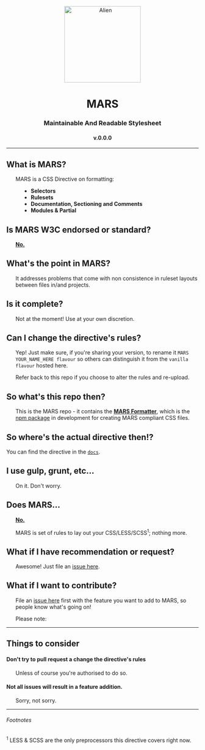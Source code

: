 <p align="center"><img align="center" height="200" src="https://upload.wikimedia.org/wikipedia/commons/c/cf/Alien01.svg" alt="Alien" /></p>
<h1 align="center">MARS</h1>
<h3 align="center">Maintainable And Readable Stylesheet</h3>
<h4 align="center">v.0.0.0</h4>

---

## What is MARS?

<p style="padding-left: 24px;">MARS is a CSS Directive on formatting:
	<ul style="padding-left: 64px;">
		<li style="font-weight: bold">Selectors</li>
		<li style="font-weight: bold">Rulesets</li>
		<li style="font-weight: bold">Documentation, Sectioning and Comments</li>
		<li style="font-weight: bold">Modules & Partial</li>
	</ul>
</p>

## Is MARS W3C endorsed or standard?

<p style="padding-left: 24px;"><u><strong>No.</strong></u></p>

## What's the point in MARS?

<p style="padding-left: 24px;">It addresses problems that come with non consistence in ruleset layouts between files in/and projects.</p>

## Is it complete?

<p style="padding-left: 24px;">Not at the moment! Use at your own discretion.</p>

## Can I change the directive's rules?

<p style="padding-left: 24px;">Yep! Just make sure, if you're sharing your version, to rename it <code>MARS YOUR_NAME_HERE flavour</code> so others can distinguish it from the <code>vanilla flavour</code> hosted here.</p>

<p style="padding-left: 24px;">Refer back to this repo if you choose to alter the rules and re-upload.</p>

## So what's this repo then?

<p style="padding-left: 24px;">This is the MARS repo - it contains the <u><strong><a href="https://github.com/MARS-Foundation/MARS/tree/core/npm">MARS Formatter</a></strong></u>, which is the <a href="https://npmjs.org">npm package</a> in development for creating MARS compliant CSS files. 

## So where's the actual directive then!?

You can find the directive in the <a href="https://github.com/MARS-Foundation/MARS/docs"><code>docs</code></a>.</p>

## I use gulp, grunt, etc...

<p style="padding-left: 24px;">On it. Don't worry.</p>

## Does MARS...

<p style="padding-left: 24px;"><u><strong>No.</strong></u></p>

<p style="padding-left: 24px;">MARS is set of rules to lay out your CSS/LESS/SCSS<sup>1</sup>; nothing more.</p>

## What if I have recommendation or request?

<p style="padding-left: 24px;">Awesome! Just file an <a href="/issues">issue here</a>.</p>

## What if I want to contribute?

<p style="padding-left: 24px;">File an <a href="/issues">issue here</a> first with the feature you want to add to MARS, so people know what's going on!</p>

<p style="padding-left: 24px;">Please note: </p>

---

## Things to consider

#### Don't try to pull request a change the directive's rules

<p style="padding-left: 24px;"> Unless of course you're authorised to do so.</p>
 
#### Not all issues will result in a feature addition.

<p style="padding-left: 24px;"> Sorry, not sorry.</p>

---

###### Footnotes

<sup>1</sup> LESS & SCSS are the only preprocessors this directive covers right now.